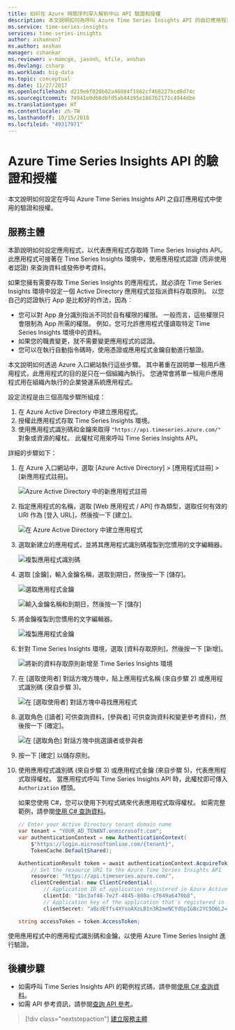 ```yaml
---
title: 如何在 Azure 時間序列深入解析中以 API 驗證和授權
description: 本文說明如何為呼叫 Azure Time Series Insights API 的自訂應用程式設定驗證和授權。
ms.service: time-series-insights
services: time-series-insights
author: ashannon7
ms.author: anshan
manager: cshankar
ms.reviewer: v-mamcge, jasonh, kfile, anshan
ms.devlang: csharp
ms.workload: big-data
ms.topic: conceptual
ms.date: 11/27/2017
ms.openlocfilehash: d219e6f020b02a46084f1862cf468227bcd8d74c
ms.sourcegitcommit: 74941e0d60dbfd5ab44395e1867b2171c4944dbe
ms.translationtype: HT
ms.contentlocale: zh-TW
ms.lasthandoff: 10/15/2018
ms.locfileid: "49317971"
---
```

# <a name="authentication-and-authorization-for-azure-time-series-insights-api"></a>Azure Time Series Insights API 的驗證和授權

本文說明如何設定在呼叫 Azure Time Series Insights API 之自訂應用程式中使用的驗證和授權。

## <a name="service-principal"></a>服務主體

本節說明如何設定應用程式，以代表應用程式存取時 Time Series Insights API。 此應用程式可接著在 Time Series Insights 環境中，使用應用程式認證 (而非使用者認證) 來查詢資料或發佈參考資料。

如果您擁有需要存取 Time Series Insights 的應用程式，就必須在 Time Series Insights 環境中設定一個 Active Directory 應用程式並指派資料存取原則。 以您自己的認證執行 App 是比較好的作法，因為︰

* 您可以對 App 身分識別指派不同於自有權限的權限。 一般而言，這些權限只會限制為 App 所需的權限。 例如，您可允許應用程式僅讀取特定 Time Series Insights 環境中的資料。
* 如果您的職責變更，就不需要變更應用程式的認證。
* 您可以在執行自動指令碼時，使用憑證或應用程式金鑰自動進行驗證。

本文說明如何透過 Azure 入口網站執行這些步驟。 其中著重在說明單一租用戶應用程式，此應用程式的目的是只在一個組織內執行。 您通常會將單一租用戶應用程式用在組織內執行的企業營運系統應用程式。

設定流程是由三個高階步驟所組成：

1. 在 Azure Active Directory 中建立應用程式。
2. 授權此應用程式存取 Time Series Insights 環境。
3. 使用應用程式識別碼和金鑰來取得 `"https://api.timeseries.azure.com/"` 對象或資源的權杖。 此權杖可用來呼叫 Time Series Insights API。

詳細的步驟如下：

1. 在 Azure 入口網站中，選取 [Azure Active Directory] > [應用程式註冊] > [新應用程式註冊]。

   ![Azure Active Directory 中的新應用程式註冊](media/authentication-and-authorization/active-directory-new-application-registration.png)  

2. 指定應用程式的名稱，選取 [Web 應用程式 / API] 作為類型，選取任何有效的 URI 作為 [登入 URL]，然後按一下 [建立]。

   ![在 Azure Active Directory 中建立應用程式](media/authentication-and-authorization/active-directory-create-web-api-application.png)

3. 選取新建立的應用程式，並將其應用程式識別碼複製到您慣用的文字編輯器。

   ![複製應用程式識別碼](media/authentication-and-authorization/active-directory-copy-application-id.png)

4. 選取 [金鑰]，輸入金鑰名稱，選取到期日，然後按一下 [儲存]。

   ![選取應用程式金鑰](media/authentication-and-authorization/active-directory-application-keys.png)

   ![輸入金鑰名稱和到期日，然後按一下 [儲存]](media/authentication-and-authorization/active-directory-application-keys-save.png)

5. 將金鑰複製到您慣用的文字編輯器。

   ![複製應用程式金鑰](media/authentication-and-authorization/active-directory-copy-application-key.png)

6. 針對 Time Series Insights 環境，選取 [資料存取原則]，然後按一下 [新增]。

   ![將新的資料存取原則新增至 Time Series Insights 環境](media/authentication-and-authorization/time-series-insights-data-access-policies-add.png)

7. 在 [選取使用者] 對話方塊方塊中，貼上應用程式名稱 (來自步驟 2) 或應用程式識別碼 (來自步驟 3)。

   ![在 [選取使用者] 對話方塊中尋找應用程式](media/authentication-and-authorization/time-series-insights-data-access-policies-select-user.png)

8. 選取角色 ([讀者] 可供查詢資料，[參與者] 可供查詢資料和變更參考資料)，然後按一下 [確定]。

   ![在 [選取角色] 對話方塊中挑選讀者或參與者](media/authentication-and-authorization/time-series-insights-data-access-policies-select-role.png)

9. 按一下 [確定] 以儲存原則。

10. 使用應用程式識別碼 (來自步驟 3) 或應用程式金鑰 (來自步驟 5)，代表應用程式取得權杖。 當應用程式呼叫 Time Series Insights API 時，此權杖即可傳入 `Authorization` 標頭。

    如果您使用 C#，您可以使用下列程式碼來代表應用程式取得權杖。 如需完整範例，請參閱[使用 C# 查詢資料](time-series-insights-query-data-csharp.md)。

    ```csharp
    // Enter your Active Directory tenant domain name
    var tenant = "YOUR_AD_TENANT.onmicrosoft.com";
    var authenticationContext = new AuthenticationContext(
        $"https://login.microsoftonline.com/{tenant}",
        TokenCache.DefaultShared);

    AuthenticationResult token = await authenticationContext.AcquireTokenAsync(
        // Set the resource URI to the Azure Time Series Insights API
        resource: "https://api.timeseries.azure.com/", 
        clientCredential: new ClientCredential(
            // Application ID of application registered in Azure Active Directory
            clientId: "1bc3af48-7e2f-4845-880a-c7649a6470b8", 
            // Application key of the application that's registered in Azure Active Directory
            clientSecret: "aBcdEffs4XYxoAXzLB1n3R2meNCYdGpIGBc2YC5D6L2="));

    string accessToken = token.AccessToken;
    ```

使用應用程式中的應用程式識別碼和金鑰，以使用 Azure Time Series Insight 進行驗證。 

## <a name="next-steps"></a>後續步驟
- 如需呼叫 Time Series Insights API 的範例程式碼，請參閱[使用 C# 查詢資料](time-series-insights-query-data-csharp.md)。
- 如需 API 參考資訊，請參閱[查詢 API 參考](/rest/api/time-series-insights/time-series-insights-reference-queryapi)。

> [!div class="nextstepaction"]
> [建立服務主體](../azure-resource-manager/resource-group-create-service-principal-portal.md)
